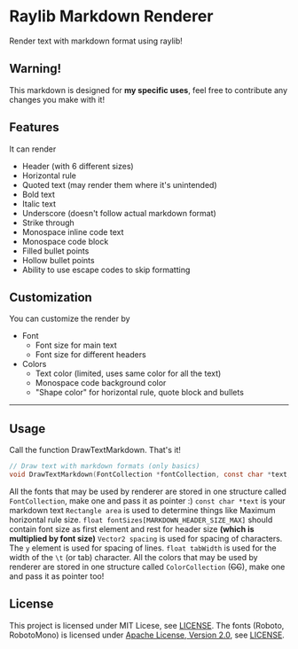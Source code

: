 # Raylib Markdown Renderer
Render text with markdown format using raylib!

## Warning!
This markdown is designed for **my specific uses**, feel free to contribute any changes you make with it!

## Features
It can render
- Header (with 6 different sizes)
- Horizontal rule
- Quoted text (may render them where it's unintended)
- Bold text
- Italic text
- Underscore (doesn't follow actual markdown format)
- Strike through
- Monospace inline code text
- Monospace code block
- Filled bullet points
- Hollow bullet points
- Ability to use escape codes to skip formatting

## Customization
You can customize the render by
- Font
  - Font size for main text
  - Font size for different headers
- Colors
  - Text color (limited, uses same color for all the text)
  - Monospace code background color
  - "Shape color" for horizontal rule, quote block and bullets

---
## Usage
Call the function DrawTextMarkdown. That's it!
```c
// Draw text with markdown formats (only basics)
void DrawTextMarkdown(FontCollection *fontCollection, const char *text, Rectangle area, float fontSizes[MARKDOWN_HEADER_SIZE_MAX], Vector2 spacing, float tabWidth, ColorCollection *colorCollection);
```
All the fonts that may be used by renderer are stored in one structure called `FontCollection`, make one and pass it as pointer :)
`const char *text` is your markdown text
`Rectangle area` is used to determine things like Maximum horizontal rule size.
`float fontSizes[MARKDOWN_HEADER_SIZE_MAX]` should contain font size as first element and rest for header size **(which is multiplied by font size)**
`Vector2 spacing` is used for spacing of characters. The `y` element is used for spacing of lines.
`float tabWidth` is used for the width of the `\t` (or tab) character.
All the colors that may be used by renderer are stored in one structure called `ColorCollection` (~~CC~~), make one and pass it as pointer too!

## License
This project is licensed under MIT Licese, see [LICENSE](LICENSE).
The fonts (Roboto, RobotoMono) is licensed under [Apache License, Version 2.0](https://www.apache.org/licenses/LICENSE-2.0), see [LICENSE](LICENSE).
